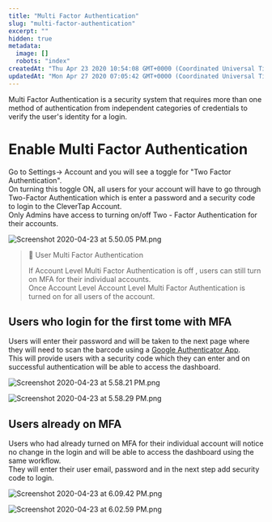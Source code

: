 ```yaml
---
title: "Multi Factor Authentication"
slug: "multi-factor-authentication"
excerpt: ""
hidden: true
metadata: 
  image: []
  robots: "index"
createdAt: "Thu Apr 23 2020 10:54:08 GMT+0000 (Coordinated Universal Time)"
updatedAt: "Mon Apr 27 2020 07:05:42 GMT+0000 (Coordinated Universal Time)"
---
```

Multi Factor Authentication is a security system that requires more than one method of authentication from independent categories of credentials to verify the user's identity for a login.

# Enable Multi Factor Authentication

Go to Settings-> Account and you will see a toggle for "Two Factor Authentication".  
On turning this toggle ON, all users for your account will have to go through Two-Factor Authentication which is enter a password and a security code to login to the CleverTap Account.  
Only Admins have access to turning on/off Two - Factor Authentication for their accounts.

![](https://files.readme.io/6d5f47a-Screenshot_2020-04-23_at_5.50.05_PM.png "Screenshot 2020-04-23 at 5.50.05 PM.png")

> 📘 User Multi Factor Authentication
> 
> If Account Level Multi Factor Authentication is off , users can still turn on MFA for their individual accounts.  
> Once Account Level Account Level Multi Factor Authentication is turned on for all users of the account.

## Users who login for the first tome with MFA

Users will enter their password and will be taken to the next page where they will need to scan the barcode using a [Google Authenticator App](https://play.google.com/store/apps/details?id=com.google.android.apps.authenticator2&hl=en_IN).  
This will provide users with a security code which they can enter and on successful authentication will be able to access the dashboard.

![](https://files.readme.io/57cd815-Screenshot_2020-04-23_at_5.58.21_PM.png "Screenshot 2020-04-23 at 5.58.21 PM.png")

![](https://files.readme.io/784dd63-Screenshot_2020-04-23_at_5.58.29_PM.png "Screenshot 2020-04-23 at 5.58.29 PM.png")

## Users already on MFA

Users who had already turned on MFA for their individual account will notice no change in the login and will be able to access the dashboard using the same workflow.  
They will enter their user email, password and in the next step add security code to login.

![](https://files.readme.io/c38c35d-Screenshot_2020-04-23_at_6.09.42_PM.png "Screenshot 2020-04-23 at 6.09.42 PM.png")

![](https://files.readme.io/3f4c4ac-Screenshot_2020-04-23_at_6.02.59_PM.png "Screenshot 2020-04-23 at 6.02.59 PM.png")
